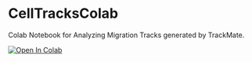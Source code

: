 # CellTracksColab
Colab Notebook for Analyzing Migration Tracks generated by TrackMate.

[![Open In Colab](https://colab.research.google.com/assets/colab-badge.svg)](https://colab.research.google.com/github/guijacquemet/CellTracksColab/main/Notebook/CellTracksColab.ipynb)

